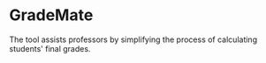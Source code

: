 # GradeMate
The tool assists professors by simplifying the process of calculating students' final grades.

